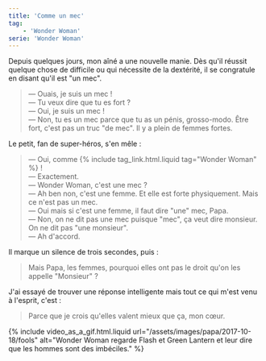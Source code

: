 ```yaml
---
title: 'Comme un mec'
tag:
    - 'Wonder Woman'
serie: 'Wonder Woman'
---
```


Depuis quelques jours, mon aîné a une nouvelle manie. Dès qu'il réussit quelque
chose de difficile ou qui nécessite de la dextérité, il se congratule en disant
qu'il est "un mec".

<!-- more -->

> — Ouais, je suis un mec !  
> — Tu veux dire que tu es fort ?  
> — Oui, je suis un mec !  
> — Non, tu es un mec parce que tu as un pénis, grosso-modo. Être fort, c'est
> pas un truc "de mec". Il y a plein de femmes fortes.

Le petit, fan de super-héros, s'en mêle :

> — Oui, comme {% include tag_link.html.liquid tag="Wonder Woman" %} !  
> — Exactement.  
> — Wonder Woman, c'est une mec ?  
> — Ah ben non, c'est une femme. Et elle est forte physiquement. Mais ce n'est
> pas un mec.  
> — Oui mais si c'est une femme, il faut dire "une" mec, Papa.  
> — Non, on ne dit pas une mec puisque "mec", ça veut dire monsieur. On ne dit
> pas "une monsieur".  
> — Ah d'accord.

Il marque un silence de trois secondes, puis :

> Mais Papa, les femmes, pourquoi elles ont pas le droit qu'on les appelle
> "Monsieur" ?

J'ai essayé de trouver une réponse intelligente mais tout ce qui m'est venu à
l'esprit, c'est :

> Parce que je crois qu'elles valent mieux que ça, mon cœur.

{% include video_as_a_gif.html.liquid
url="/assets/images/papa/2017-10-18/fools"
alt="Wonder Woman regarde Flash et Green Lantern et leur dire que les hommes sont des imbéciles."
%}
